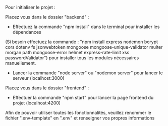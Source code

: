 Pour initialiser le projet :

Placez vous dans le dossier "backend" :

- Effectuez la commande "npm install" dans le terminal pour installer les dépendances
  
 (Si besoin effectuez la commande : "npm install express nodemon bcrypt cors dotenv fs jsonwebtoken mongoose mongoose-unique-validator multer  morgan path mongoose-error helmet express-rate-limit xss passwordValidator") pour installer tous les modules nécessaires manuellement.
 
- Lancer la commande "node server" ou "nodemon server" pour lancer le serveur (localhost:3000)

Placez vous dans le dossier "frontend" :

- Effectuer la commande "npm start" pour lancer la page frontend du projet (localhost:4200)

Afin de pouvoir utiliser toutes les fonctionnalités, veuillez renommer le fichier ".env-template" en ".env" et renseigner vos propres informations
